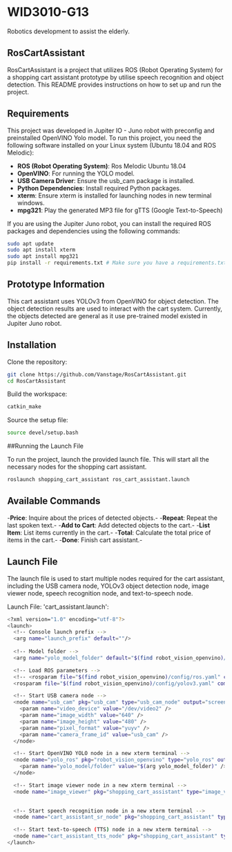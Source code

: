 # WID3010-G13
Robotics development to assist the elderly.

## RosCartAssistant

RosCartAssistant is a project that utilizes ROS (Robot Operating System) for a shopping cart assistant prototype by utilise speech recognition and object detection. This README provides instructions on how to set up and run the project.


## Requirements

This project was developed in Jupiter IO - Juno robot with preconfig and preinstalled OpenVINO Yolo model. To run this project, you need the following software installed on your Linux system (Ubuntu 18.04 and ROS Melodic):

- **ROS (Robot Operating System)**: Ros Melodic Ubuntu 18.04
- **OpenVINO**: For running the YOLO model.
- **USB Camera Driver**: Ensure the usb_cam package is installed. 
- **Python Dependencies**: Install required Python packages. 
- **xterm**: Ensure xterm is installed for launching nodes in new terminal windows.
- **mpg321**: Play the generated MP3 file for gTTS (Google Text-to-Speech)


If you are using the Jupiter Juno robot, you can install the required ROS packages and dependencies using the following commands:

```sh
sudo apt update
sudo apt install xterm
sudo apt install mpg321
pip install -r requirements.txt # Make sure you have a requirements.txt with the necessary Python packages
```

## Prototype Information
This cart assistant uses YOLOv3 from OpenVINO for object detection. The object detection results are used to interact with the cart system. Currently, the objects detected are general as it use pre-trained model existed in Jupiter Juno robot.

## Installation
Clone the repository:
```sh
git clone https://github.com/Vanstage/RosCartAssistant.git
cd RosCartAssistant
```

Build the workspace:
```sh
catkin_make
```

Source the setup file:
```sh
source devel/setup.bash
```

##Running the Launch File

To run the project, launch the provided launch file. This will start all the necessary nodes for the shopping cart assistant.

```sh
roslaunch shopping_cart_assistant ros_cart_assistant.launch
```

## Available Commands

-**Price**: Inquire about the prices of detected objects.-
-**Repeat**: Repeat the last spoken text.-
-**Add to Cart**: Add detected objects to the cart.-
-**List Item**: List items currently in the cart.-
-**Total**: Calculate the total price of items in the cart.-
-**Done**: Finish cart assistant.-

## Launch File
The launch file is used to start multiple nodes required for the cart assistant, including the USB camera node, YOLOv3 object detection node, image viewer node, speech recognition node, and text-to-speech node.

Launch File: 'cart_assistant.launch':
```sh
<?xml version="1.0" encoding="utf-8"?>
<launch>
  <!-- Console launch prefix -->
  <arg name="launch_prefix" default=""/>
  
  <!-- Model folder -->
  <arg name="yolo_model_folder" default="$(find robot_vision_openvino)/models/yolov3"/>

  <!-- Load ROS parameters -->
  <!-- <rosparam file="$(find robot_vision_openvino)/config/ros.yaml" command="load" ns="yolo_ros" /> -->
  <rosparam file="$(find robot_vision_openvino)/config/yolov3.yaml" command="load" ns="yolo_ros" />

  <!-- Start USB camera node -->
  <node name="usb_cam" pkg="usb_cam" type="usb_cam_node" output="screen" respawn="true">
    <param name="video_device" value="/dev/video2" />
    <param name="image_width" value="640" />
    <param name="image_height" value="480" />
    <param name="pixel_format" value="yuyv" />
    <param name="camera_frame_id" value="usb_cam" />
  </node>

  <!-- Start OpenVINO YOLO node in a new xterm terminal -->
  <node name="yolo_ros" pkg="robot_vision_openvino" type="yolo_ros" output="screen" launch-prefix="xterm -e" args="$(arg launch_prefix)">
    <param name="yolo_model/folder" value="$(arg yolo_model_folder)" />
  </node>

  <!-- Start image viewer node in a new xterm terminal -->
  <node name="image_viewer" pkg="shopping_cart_assistant" type="image_viewer.py" output="screen" launch-prefix="xterm -e" args="$(arg launch_prefix)" />

  
  <!-- Start speech recognition node in a new xterm terminal -->
  <node name="cart_assistant_sr_node" pkg="shopping_cart_assistant" type="cart_assistant_sr.py" output="screen" launch-prefix="xterm -e" args="$(arg launch_prefix)" />

  <!-- Start text-to-speech (TTS) node in a new xterm terminal -->
  <node name="cart_assistant_tts_node" pkg="shopping_cart_assistant" type="cart_assistant_tts.py" output="screen" launch-prefix="xterm -e" args="$(arg launch_prefix)" />
</launch>
```

